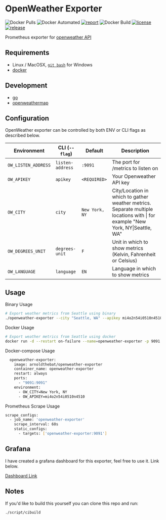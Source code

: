 # OpenWeather Exporter

![Docker Pulls](https://img.shields.io/docker/pulls/billykwooten/openweather-exporter.svg)
![Docker Automated](https://img.shields.io/docker/cloud/automated/billykwooten/openweather-exporter.svg)
[![report](https://goreportcard.com/badge/github.com/billykwooten/openweather-exporter)](https://goreportcard.com/report/github.com/billykwooten/openweather-exporter)
![Docker Build](https://img.shields.io/docker/cloud/build/billykwooten/openweather-exporter.svg)
[![license](https://img.shields.io/github/license/billykwooten/openweather-exporter.svg)](https://github.com/billykwooten/openweather-exporter/blob/main/LICENSE)
[![release](https://img.shields.io/github/release/billykwooten/openweather-exporter/all.svg)](https://github.com/billykwooten/openweather-exporter/releases)

Prometheus exporter for [openweather API](https://openweathermap.org/api)

## Requirements

* Linux / MacOSX, [`git bash`](https://git-scm.com/download/win) for Windows
* [docker](https://www.docker.com)

## Development

* [go](https://golang.org/dl)
* [openweathermap](https://github.com/briandowns/openweathermap)

## Configuration

OpenWeather exporter can be controlled by both ENV or CLI flags as described below.

| Environment         | CLI (`--flag`)   | Default        | Description                                                                                                                   |
|---------------------|------------------|----------------|-------------------------------------------------------------------------------------------------------------------------------|
| `OW_LISTEN_ADDRESS` | `listen-address` | `:9091`        | The port for /metrics to listen on                                                                                            |
| `OW_APIKEY`         | `apikey`         | `<REQUIRED>`   | Your Openweather API key                                                                                                      |
| `OW_CITY`           | `city`           | `New York, NY` | City/Location in which to gather weather metrics. Separate multiple locations with \| for example "New York, NY\|Seattle, WA" |
| `OW_DEGREES_UNIT`   | `degrees-unit`   | `F`            | Unit in which to show metrics (Kelvin, Fahrenheit or Celsius)                                                                 |
| `OW_LANGUAGE`       | `language`       | `EN`           | Language in which to show metrics                                                                                             |

## Usage

Binary Usage

``` bash
# Export weather metrics from Seattle using binary
./openweather-exporter --city "Seattle, WA" --apikey mi4o2n54i0510n4510
```

Docker Usage

``` bash
# Export weather metrics from Seattle using docker
docker run -d --restart on-failure --name=openweather-exporter -p 9091:9091 arnoldthebat/openweather-exporter --city "Seattle, WA" --apikey mi4o2n54i0510n4510
```

Docker-compose Usage

``` bash
  openweather-exporter:
    image: arnoldthebat/openweather-exporter
    container_name: openweather-exporter
    restart: always
    ports:
      - "9091:9091"
    environment:
      - OW_CITY=New York, NY
      - OW_APIKEY=mi4o2n54i0510n4510
```

Prometheus Scrape Usage

``` bash
scrape_configs:
  - job_name: 'openweather-exporter'
    scrape_interval: 60s
    static_configs:
      - targets: ['openweather-exporter:9091']
```

## Grafana

I have created a grafana dashboard for this exporter, feel free to use it. Link below.

[Dashboard Link](https://github.com/billykwooten/GrafanaDashboards/blob/master/open_weather_map.json)

## Notes

If you'd like to build this yourself you can clone this repo and run:

``` bash
./script/cibuild
```

<!-- cSpell:ignore cibuild, openweather, apikey, arnoldthebat, openweathermap -->